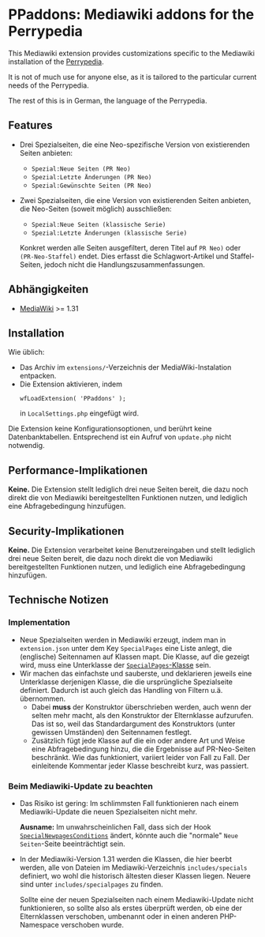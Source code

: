 # PPaddons: Mediawiki addons for the Perrypedia

This Mediawiki extension provides customizations specific to the Mediawiki installation of the [Perrypedia](http://www.perrypedia.proc).

It is not of much use for anyone else, as it is tailored to the particular current needs of the Perrypedia.

The rest of this is in German, the language of the Perrypedia.

## Features

* Drei Spezialseiten, die eine Neo-spezifische Version von existierenden Seiten anbieten:
  * `Spezial:Neue Seiten (PR Neo)`
  * `Spezial:Letzte Änderungen (PR Neo)`
  * `Spezial:Gewünschte Seiten (PR Neo)`

* Zwei Spezialseiten, die eine Version von existierenden Seiten anbieten, die Neo-Seiten (soweit möglich) ausschließen:
  * `Spezial:Neue Seiten (klassische Serie)`
  * `Spezial:Letzte Änderungen (klassische Serie)`

  Konkret werden alle Seiten ausgefiltert, deren Titel auf `PR Neo)` oder `(PR-Neo-Staffel)` endet. Dies erfasst die Schlagwort-Artikel und Staffel-Seiten, jedoch nicht die Handlungszusammenfassungen.

## Abhängigkeiten

* [MediaWiki](https://www.mediawiki.org) >= 1.31

## Installation

Wie üblich:

* Das Archiv im `extensions/`-Verzeichnis der MediaWiki-Instalation entpacken.
* Die Extension aktivieren, indem 
  ```
  wfLoadExtension( 'PPaddons' );
  ```
  in `LocalSettings.php` eingefügt wird.

Die Extension keine Konfigurationsoptionen, und berührt keine Datenbanktabellen. Entsprechend ist ein Aufruf von `update.php` nicht notwendig.

## Performance-Implikationen

**Keine.** Die Extension stellt lediglich drei neue Seiten bereit, die dazu noch direkt die von Mediawiki bereitgestellten Funktionen nutzen, und lediglich eine Abfragebedingung hinzufügen.

## Security-Implikationen

**Keine.** Die Extension verarbeitet keine Benutzereingaben und stellt lediglich drei neue Seiten bereit, die dazu noch direkt die von Mediawiki bereitgestellten Funktionen nutzen, und lediglich eine Abfragebedingung hinzufügen.

## Technische Notizen

### Implementation

* Neue Spezialseiten werden in Mediawiki erzeugt, indem man in `extension.json` unter dem Key 
 `SpecialPages` eine Liste anlegt, die (englische) Seitennamen auf Klassen mapt. Die Klasse,
 auf die gezeigt wird, muss eine Unterklasse der [`SpecialPages`-Klasse](https://doc.wikimedia.org/mediawiki-core/master/php/classSpecialPage.html) sein.
* Wir machen das einfachste und sauberste, und deklarieren jeweils eine Unterklasse 
  derjenigen Klasse, die die ursprüngliche Spezialseite definiert. Dadurch ist auch 
  gleich das Handling von Filtern u.ä. übernommen.
  * Dabei **muss** der Konstruktor überschrieben werden, auch wenn der selten mehr macht, 
    als den Konstruktor der Elternklasse aufzurufen. Das ist so, weil das 
    Standardargument des Konstruktors (unter gewissen Umständen) den Seitennamen 
    festlegt.
  * Zusätzlich fügt jede Klasse auf die ein oder andere Art und Weise eine 
    Abfragebedingung hinzu, die die Ergebnisse auf PR-Neo-Seiten beschränkt. Wie 
    das funktioniert, variiert leider von Fall zu Fall. Der einleitende Kommentar 
    jeder Klasse beschreibt kurz, was passiert.

### Beim Mediawiki-Update zu beachten

* Das Risiko ist gering: Im schlimmsten Fall funktionieren nach einem Mediawiki-Update 
  die neuen Spezialseiten nicht mehr. 
  
  **Ausname:** Im unwahrscheinlichen Fall, dass sich der Hook [`SpecialNewpagesConditions`](https://www.mediawiki.org/wiki/Manual:Hooks/SpecialNewpagesConditions) ändert, könnte auch die "normale" `Neue Seiten`-Seite beeinträchtigt sein.

* In der Mediawiki-Version 1.31 werden die Klassen, die hier beerbt werden, alle von Dateien im Mediawiki-Verzeichnis `includes/specials` definiert, wo wohl die historisch ältesten dieser Klassen liegen. Neuere sind unter `includes/specialpages` zu finden.

  Sollte eine der neuen Spezialseiten nach einem Mediawiki-Update nicht funktionieren, so sollte also als erstes überprüft werden, ob eine der Elternklassen verschoben, umbenannt oder in einen anderen PHP-Namespace verschoben wurde.